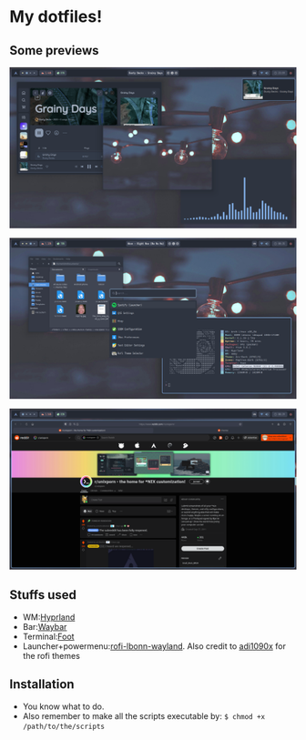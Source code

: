 # My dotfiles!

## Some previews
![Logo](Previews/Preview1.png)


![Logo](Previews/Preview2.png)


![Logo](Previews/Preview3.png)



## Stuffs used

 - WM:[Hyprland](https://github.com/hyprwm/Hyprland)
 - Bar:[Waybar](https://github.com/Alexays/Waybar)
 - Terminal:[Foot](https://codeberg.org/dnkl/foot)
 - Launcher+powermenu:[rofi-lbonn-wayland](https://github.com/lbonn/rofi). Also credit to [adi1090x](https://github.com/adi1090x) for the rofi themes

## Installation
 - You know what to do.
 - Also remember to make all the scripts executable by: ```$ chmod +x /path/to/the/scripts```
